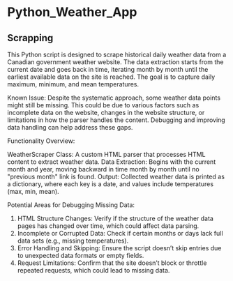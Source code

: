 # Python_Weather_App

## Scrapping

This Python script is designed to scrape historical daily weather data from a Canadian government weather website. The data extraction starts from the current date and goes back in time, iterating month by month until the earliest available data on the site is reached. The goal is to capture daily maximum, minimum, and mean temperatures.

Known Issue: Despite the systematic approach, some weather data points might still be missing. This could be due to various factors such as incomplete data on the website, changes in the website structure, or limitations in how the parser handles the content. Debugging and improving data handling can help address these gaps.

Functionality Overview:

WeatherScraper Class: A custom HTML parser that processes HTML content to extract weather data.
Data Extraction: Begins with the current month and year, moving backward in time month by month until no "previous month" link is found.
Output: Collected weather data is printed as a dictionary, where each key is a date, and values include temperatures (max, min, mean).

Potential Areas for Debugging Missing Data:

1. HTML Structure Changes: Verify if the structure of the weather data pages has changed over time, which could affect data parsing.
2. Incomplete or Corrupted Data: Check if certain months or days lack full data sets (e.g., missing temperatures).
3. Error Handling and Skipping: Ensure the script doesn’t skip entries due to unexpected data formats or empty fields.
4. Request Limitations: Confirm that the site doesn’t block or throttle repeated requests, which could lead to missing data.
